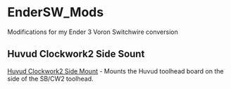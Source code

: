 # EnderSW_Mods
Modifications for my Ender 3 Voron Switchwire conversion

## Huvud Clockwork2 Side Sount
[Huvud Clockwork2 Side Mount](./Huvud%20Clockwork2%20Side%20Mount/) - Mounts the Huvud toolhead board on the side of the SB/CW2 toolhead.